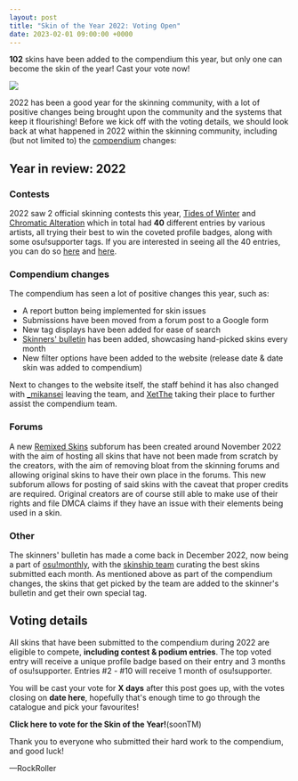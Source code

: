```yaml
---
layout: post
title: "Skin of the Year 2022: Voting Open"
date: 2023-02-01 09:00:00 +0000
---
```


**102** skins have been added to the compendium this year, but only one can become the skin of the year! Cast your vote now!

![](https://assets.ppy.sh/artists/336/header.jpg)

2022 has been a good year for the skinning community, with a lot of positive changes being brought upon the community and the systems that keep it flourishing! Before we kick off with the voting details, we should look back at what happened in 2022 within the skinning community, including (but not limited to) the [compendium](https://compendium.skinship.xyz/) changes:

## Year in review: 2022

### Contests

2022 saw 2 official skinning contests this year, [Tides of Winter](/wiki/Contests/Skinning_Contest/2) and [Chromatic Alteration](/wiki/Contests/Skinning_Contest/3) which in total had **40** different entries by various artists, all trying their best to win the coveted profile badges, along with some osu!supporter tags. If you are interested in seeing all the 40 entries, you can do so [here](https://osu.ppy.sh/community/contests/137) and [here](https://osu.ppy.sh/community/contests/148).

### Compendium changes

The compendium has seen a lot of positive changes this year, such as:

- A report button being implemented for skin issues
- Submissions have been moved from a forum post to a Google form
- New tag displays have been added for ease of search
- [Skinners' bulletin](https://compendium.skinship.xyz/bulletin) has been added, showcasing hand-picked skins every month
- New filter options have been added to the website (release date & date skin was added to compendium)

Next to changes to the website itself, the staff behind it has also changed with [_mikansei](https://osu.ppy.sh/users/13140446) leaving the team, and [XetThe](https://osu.ppy.sh/users/16274977) taking their place to further assist the compendium team.

### Forums

A new [Remixed Skins](https://osu.ppy.sh/community/forums/124) subforum has been created around November 2022 with the aim of hosting all skins that have not been made from scratch by the creators, with the aim of removing bloat from the skinning forums and allowing original skins to have their own place in the forums. This new subforum allows for posting of said skins with the caveat that proper credits are required. Original creators are of course still able to make use of their rights and file DMCA claims if they have an issue with their elements being used in a skin.

### Other

The skinners' bulletin has made a come back in December 2022, now being a part of [osu!monthly](/wiki/Community/osu!monthly), with the [skinship team](https://skinship.xyz/) curating the best skins submitted each month.  As mentioned above as part of the compendium changes, the skins that get picked by the team are added to the skinner's bulletin and get their own special tag.

## Voting details

All skins that have been submitted to the compendium during 2022 are eligible to compete, **including contest & podium entries**. The top voted entry will receive a unique profile badge based on their entry and 3 months of osu!supporter. Entries #2 - #10 will receive 1 month of osu!supporter.

You will be cast your vote for **X days** after this post goes up, with the votes closing on **date here**, hopefully that's enough time to go through the catalogue and pick your favourites!

**Click here to vote for the Skin of the Year!**(soonTM)

Thank you to everyone who submitted their hard work to the compendium, and good luck!

—RockRoller
